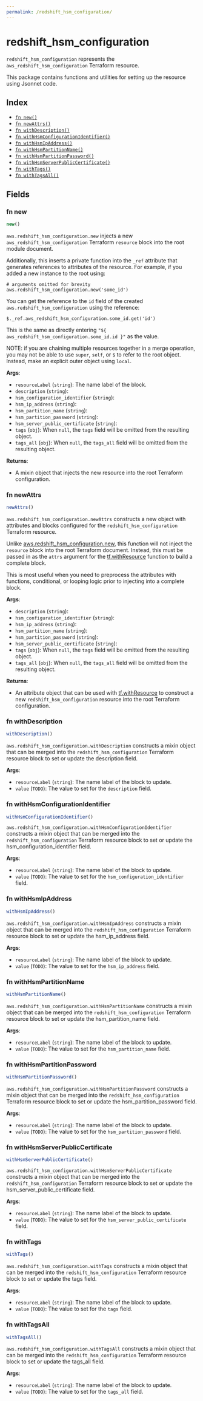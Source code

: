 ```yaml
---
permalink: /redshift_hsm_configuration/
---
```


# redshift_hsm_configuration

`redshift_hsm_configuration` represents the `aws_redshift_hsm_configuration` Terraform resource.



This package contains functions and utilities for setting up the resource using Jsonnet code.


## Index

* [`fn new()`](#fn-new)
* [`fn newAttrs()`](#fn-newattrs)
* [`fn withDescription()`](#fn-withdescription)
* [`fn withHsmConfigurationIdentifier()`](#fn-withhsmconfigurationidentifier)
* [`fn withHsmIpAddress()`](#fn-withhsmipaddress)
* [`fn withHsmPartitionName()`](#fn-withhsmpartitionname)
* [`fn withHsmPartitionPassword()`](#fn-withhsmpartitionpassword)
* [`fn withHsmServerPublicCertificate()`](#fn-withhsmserverpubliccertificate)
* [`fn withTags()`](#fn-withtags)
* [`fn withTagsAll()`](#fn-withtagsall)

## Fields

### fn new

```ts
new()
```


`aws.redshift_hsm_configuration.new` injects a new `aws_redshift_hsm_configuration` Terraform `resource`
block into the root module document.

Additionally, this inserts a private function into the `_ref` attribute that generates references to attributes of the
resource. For example, if you added a new instance to the root using:

    # arguments omitted for brevity
    aws.redshift_hsm_configuration.new('some_id')

You can get the reference to the `id` field of the created `aws.redshift_hsm_configuration` using the reference:

    $._ref.aws_redshift_hsm_configuration.some_id.get('id')

This is the same as directly entering `"${ aws_redshift_hsm_configuration.some_id.id }"` as the value.

NOTE: if you are chaining multiple resources together in a merge operation, you may not be able to use `super`, `self`,
or `$` to refer to the root object. Instead, make an explicit outer object using `local`.

**Args**:
  - `resourceLabel` (`string`): The name label of the block.
  - `description` (`string`): 
  - `hsm_configuration_identifier` (`string`): 
  - `hsm_ip_address` (`string`): 
  - `hsm_partition_name` (`string`): 
  - `hsm_partition_password` (`string`): 
  - `hsm_server_public_certificate` (`string`): 
  - `tags` (`obj`):  When `null`, the `tags` field will be omitted from the resulting object.
  - `tags_all` (`obj`):  When `null`, the `tags_all` field will be omitted from the resulting object.

**Returns**:
- A mixin object that injects the new resource into the root Terraform configuration.


### fn newAttrs

```ts
newAttrs()
```


`aws.redshift_hsm_configuration.newAttrs` constructs a new object with attributes and blocks configured for the `redshift_hsm_configuration`
Terraform resource.

Unlike [aws.redshift_hsm_configuration.new](#fn-redshifthsmconfigurationnew), this function will not inject the `resource`
block into the root Terraform document. Instead, this must be passed in as the `attrs` argument for the
[tf.withResource](https://github.com/tf-libsonnet/core/tree/main/docs#fn-withresource) function to build a complete block.

This is most useful when you need to preprocess the attributes with functions, conditional, or looping logic prior to
injecting into a complete block.

**Args**:
  - `description` (`string`): 
  - `hsm_configuration_identifier` (`string`): 
  - `hsm_ip_address` (`string`): 
  - `hsm_partition_name` (`string`): 
  - `hsm_partition_password` (`string`): 
  - `hsm_server_public_certificate` (`string`): 
  - `tags` (`obj`):  When `null`, the `tags` field will be omitted from the resulting object.
  - `tags_all` (`obj`):  When `null`, the `tags_all` field will be omitted from the resulting object.

**Returns**:
  - An attribute object that can be used with [tf.withResource](https://github.com/tf-libsonnet/core/tree/main/docs#fn-withresource) to construct a new `redshift_hsm_configuration` resource into the root Terraform configuration.


### fn withDescription

```ts
withDescription()
```

`aws.redshift_hsm_configuration.withDescription` constructs a mixin object that can be merged into the `redshift_hsm_configuration`
Terraform resource block to set or update the description field.



**Args**:
  - `resourceLabel` (`string`): The name label of the block to update.
  - `value` (`TODO`): The value to set for the `description` field.


### fn withHsmConfigurationIdentifier

```ts
withHsmConfigurationIdentifier()
```

`aws.redshift_hsm_configuration.withHsmConfigurationIdentifier` constructs a mixin object that can be merged into the `redshift_hsm_configuration`
Terraform resource block to set or update the hsm_configuration_identifier field.



**Args**:
  - `resourceLabel` (`string`): The name label of the block to update.
  - `value` (`TODO`): The value to set for the `hsm_configuration_identifier` field.


### fn withHsmIpAddress

```ts
withHsmIpAddress()
```

`aws.redshift_hsm_configuration.withHsmIpAddress` constructs a mixin object that can be merged into the `redshift_hsm_configuration`
Terraform resource block to set or update the hsm_ip_address field.



**Args**:
  - `resourceLabel` (`string`): The name label of the block to update.
  - `value` (`TODO`): The value to set for the `hsm_ip_address` field.


### fn withHsmPartitionName

```ts
withHsmPartitionName()
```

`aws.redshift_hsm_configuration.withHsmPartitionName` constructs a mixin object that can be merged into the `redshift_hsm_configuration`
Terraform resource block to set or update the hsm_partition_name field.



**Args**:
  - `resourceLabel` (`string`): The name label of the block to update.
  - `value` (`TODO`): The value to set for the `hsm_partition_name` field.


### fn withHsmPartitionPassword

```ts
withHsmPartitionPassword()
```

`aws.redshift_hsm_configuration.withHsmPartitionPassword` constructs a mixin object that can be merged into the `redshift_hsm_configuration`
Terraform resource block to set or update the hsm_partition_password field.



**Args**:
  - `resourceLabel` (`string`): The name label of the block to update.
  - `value` (`TODO`): The value to set for the `hsm_partition_password` field.


### fn withHsmServerPublicCertificate

```ts
withHsmServerPublicCertificate()
```

`aws.redshift_hsm_configuration.withHsmServerPublicCertificate` constructs a mixin object that can be merged into the `redshift_hsm_configuration`
Terraform resource block to set or update the hsm_server_public_certificate field.



**Args**:
  - `resourceLabel` (`string`): The name label of the block to update.
  - `value` (`TODO`): The value to set for the `hsm_server_public_certificate` field.


### fn withTags

```ts
withTags()
```

`aws.redshift_hsm_configuration.withTags` constructs a mixin object that can be merged into the `redshift_hsm_configuration`
Terraform resource block to set or update the tags field.



**Args**:
  - `resourceLabel` (`string`): The name label of the block to update.
  - `value` (`TODO`): The value to set for the `tags` field.


### fn withTagsAll

```ts
withTagsAll()
```

`aws.redshift_hsm_configuration.withTagsAll` constructs a mixin object that can be merged into the `redshift_hsm_configuration`
Terraform resource block to set or update the tags_all field.



**Args**:
  - `resourceLabel` (`string`): The name label of the block to update.
  - `value` (`TODO`): The value to set for the `tags_all` field.
